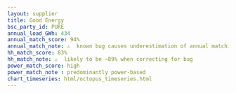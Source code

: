 ```yaml
---
layout: supplier
title: Good Energy
bsc_party_id: PURE
annual_load_GWh: 434
annual_match_score: 94%
annual_match_note: ⚠️  known bug causes underestimation of annual matching
hh_match_score: 83%
hh_match_note: ⚠️  likely to be ~89% when correcting for bug
power_match_score: high
power_match_note : predominantly power-based
chart_timeseries: html/octopus_timeseries.html
---
```

